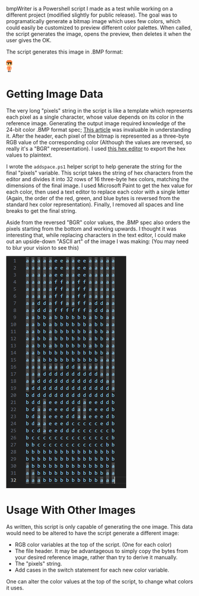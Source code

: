 bmpWriter is a Powershell script I made as a test while working on a different project (modified slightly for public release). The goal was to programatically generate a bitmap image which uses few colors, which could easily be customized to preview different color palettes. When called, the script generates the image, opens the preview, then deletes it when the user gives the OK.

The script generates this image in .BMP format:

![The image generated by the script](./docs/reference.bmp)

# Getting Image Data
The very long "pixels" string in the script is like a template which represents each pixel as a single character, whose value depends on its color in the reference image. Generating the output image required knowledge of the 24-bit color .BMP format spec; [This article](https://lmcnulty.me/words/bmp-output/) was invaluable in understanding it. After the header, each pixel of the bitmap is represented as a three-byte RGB value of the corresponding color (Although the values are reversed, so really it's a "BGR" representation). I used [this hex editor](https://hexed.it/) to export the hex values to plaintext.

I wrote the `addspace.ps1` helper script to help generate the string for the final "pixels" variable. This script takes the string of hex characters from the editor and divides it into 32 rows of 16 three-byte hex colors, matching the dimensions of the final image. I used Microsoft Paint to get the hex value for each color, then used a text editor to replace each color with a single letter (Again, the order of the red, green, and blue bytes is reversed from the standard hex color representation). Finally, I removed all spaces and line breaks to get the final string.

Aside from the reversed "BGR" color values, the .BMP spec also orders the pixels starting from the bottom and working upwards. I thought it was interesting that, while replacing characters in the text editor, I could make out an upside-down "ASCII art" of the image I was making: (You may need to blur your vision to see this)

![The string representation of the reference image, with line breaks such that it roughly resembles the original image](./docs/letters.png)

# Usage With Other Images
As written, this script is only capable of generating the one image. This data would need to be altered to have the script generate a different image:
* RGB color variables at the top of the script. (One for each color)
* The file header. It may be advantageous to simply copy the bytes from your desired reference image, rather than try to derive it manually.
* The "pixels" string.
* Add cases in the switch statement for each new color variable.

One can alter the color values at the top of the script, to change what colors it uses.